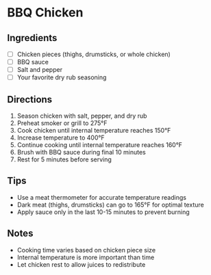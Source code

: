 # BBQ Chicken

## Ingredients
- [ ] Chicken pieces (thighs, drumsticks, or whole chicken)
- [ ] BBQ sauce
- [ ] Salt and pepper
- [ ] Your favorite dry rub seasoning

## Directions
1. Season chicken with salt, pepper, and dry rub
2. Preheat smoker or grill to 275°F
3. Cook chicken until internal temperature reaches 150°F
4. Increase temperature to 400°F
5. Continue cooking until internal temperature reaches 160°F
6. Brush with BBQ sauce during final 10 minutes
7. Rest for 5 minutes before serving

## Tips
- Use a meat thermometer for accurate temperature readings
- Dark meat (thighs, drumsticks) can go to 165°F for optimal texture
- Apply sauce only in the last 10-15 minutes to prevent burning

## Notes
- Cooking time varies based on chicken piece size
- Internal temperature is more important than time
- Let chicken rest to allow juices to redistribute
